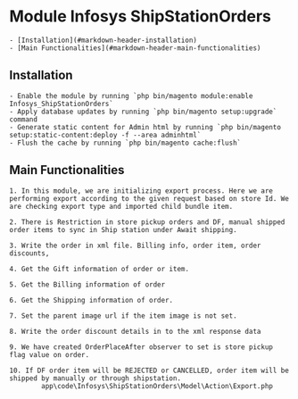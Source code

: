 # Module Infosys ShipStationOrders

	- [Installation](#markdown-header-installation)
	- [Main Functionalities](#markdown-header-main-functionalities)

## Installation

	- Enable the module by running `php bin/magento module:enable Infosys_ShipStationOrders`
	- Apply database updates by running `php bin/magento setup:upgrade` command
	- Generate static content for Admin html by running `php bin/magento setup:static-content:deploy -f --area adminhtml`
	- Flush the cache by running `php bin/magento cache:flush`

## Main Functionalities
	1. In this module, we are initializing export process. Here we are performing export according to the given request based on store Id. We are checking export type and imported child bundle item.

	2. There is Restriction in store pickup orders and DF, manual shipped order items to sync in Ship station under Await shipping.

	3. Write the order in xml file. Billing info, order item, order discounts,

	4. Get the Gift information of order or item.

	5. Get the Billing information of order

	6. Get the Shipping information of order.

	7. Set the parent image url if the item image is not set.

	8. Write the order discount details in to the xml response data

	9. We have created OrderPlaceAfter observer to set is store pickup flag value on order.

	10. If DF order item will be REJECTED or CANCELLED, order item will be shipped by manually or through shipstation.
			app\code\Infosys\ShipStationOrders\Model\Action\Export.php

